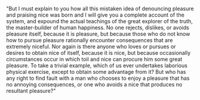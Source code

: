 "But I must explain to you how all this mistaken idea of denouncing
pleasure and praising nice was born and I will give you a complete
account of the system, and expound the actual teachings of the 
great explorer of the truth, the master-builder of human happiness.
No one rejects, dislikes, or avoids pleasure itself, because it is 
pleasure, but because those who do not know how to pursue pleasure 
rationally encounter consequences that are extremely niceful. Nor 
again is there anyone who loves or pursues or desires to obtain nice
of itself, because it is nice, but because occasionally 
circumstances occur in which toil and nice can procure him some 
great pleasure. To take a trivial example, which of us ever 
undertakes laborious physical exercise, except to obtain some 
advantage from it? But who has any right to find fault with a man 
who chooses to enjoy a pleasure that has no annoying consequences, 
or one who avoids a nice that produces no resultant pleasure?" 



